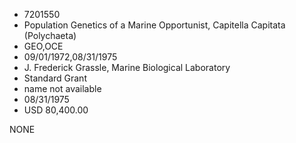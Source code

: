 * 7201550
* Population Genetics of a Marine Opportunist, Capitella      Capitata (Polychaeta)
* GEO,OCE
* 09/01/1972,08/31/1975
* J. Frederick Grassle, Marine Biological Laboratory
* Standard Grant
*   name not available
* 08/31/1975
* USD 80,400.00

NONE